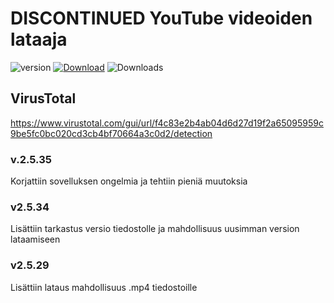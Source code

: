 # DISCONTINUED YouTube videoiden lataaja

![version](https://img.shields.io/github/v/release/artex100/Videolataaja)
[![Download][Download-badge]][Download-link]
![Downloads](https://img.shields.io/github/downloads/artex100/Videolataaja/total)

[Download-badge]: https://img.shields.io/badge/Lataa-v2.5.34%20-orange
[Download-link]: https://github.com/artex100/laturi/raw/main/ytlaturi-setup.exe

## VirusTotal
https://www.virustotal.com/gui/url/f4c83e2b4ab04d6d27d19f2a65095959c9be5fc0bc020cd3cb4bf70664a3c0d2/detection

### v.2.5.35
Korjattiin sovelluksen ongelmia ja tehtiin pieniä muutoksia

### v2.5.34
Lisättiin tarkastus versio tiedostolle ja mahdollisuus uusimman version lataamiseen

### v2.5.29
Lisättiin lataus mahdollisuus .mp4 tiedostoille
